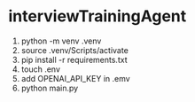# interviewTrainingAgent

1) python -m venv .venv
2) source .venv/Scripts/activate
3) pip install -r requirements.txt
4) touch .env
5) add OPENAI_API_KEY in .emv
6) python main.py